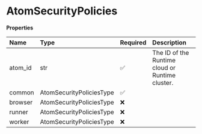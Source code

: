 # AtomSecurityPolicies

**Properties**

| Name    | Type                     | Required | Description                                     |
| :------ | :----------------------- | :------- | :---------------------------------------------- |
| atom_id | str                      | ✅       | The ID of the Runtime cloud or Runtime cluster. |
| common  | AtomSecurityPoliciesType | ✅       |                                                 |
| browser | AtomSecurityPoliciesType | ❌       |                                                 |
| runner  | AtomSecurityPoliciesType | ❌       |                                                 |
| worker  | AtomSecurityPoliciesType | ❌       |                                                 |


